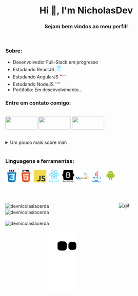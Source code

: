 
<h1 align="center">Hi 👋, I'm NicholasDev</h1>
<h3 align="center">Sejam bem vindos ao meu perfil!</></h3>
<br>
<h3 align="left">Sobre:</h3>
<ul>
  <li>Desenvolvedor Full-Stack em progresso</li>
  <li>Estudando ReactJS <img src="https://raw.githubusercontent.com/devicons/devicon/master/icons/react/react-original-wordmark.svg" alt="react" width="20" height="20"/></li>
  <li>Estudando AngularJS <img src="https://raw.githubusercontent.com/devicons/devicon/master/icons/angularjs/angularjs-original-wordmark.svg" alt="angularjs" width="20" height="20"/></li>
  <li>Estudando NodeJS <img src="https://raw.githubusercontent.com/devicons/devicon/master/icons/nodejs/nodejs-original-wordmark.svg" alt="nodejs" width="20" height="20"/></li>
  <li>Portifolio: Em desenvolvimento...</li>
</ul>
<h3 align="left">Entre em contato comigo:</h3>

<div style="display: inline_block"><br>
  <a href="https://www.linkedin.com/in/nicholas-lacerda-110abb271" target="_blank"><img src="https://img.shields.io/badge/-LinkedIn-blue?style=flat-square&logo=Linkedin&logoColor=white" target="_blank" width="100" height="40"></a>
  <a href="mailto:niicholasdev@gmail.com" target="_blank"><img src="https://img.shields.io/badge/Gmail-D14836?style=for-the-badge&logo=gmail&logoColor=white" target="_blank" width="100" height="40"></a>
  <a href="https://wa.me/5511940663975" target="_blank"><img src="https://img.shields.io/badge/WhatsApp-25D366?style=for-the-badge&logo=whatsapp&logoColor=white" target="_blank" width="100" height="40"></a>
</div>


##

<details>
  <summary>Um pouco mais sobre mim</summary>
  
   <p align="left">
     <br>
     Olá me chamo Nicholas, sou um jovem determinado e ávido por aprender. Apesar de não possuir experiência no mercado de trabalho,
     estou atualmente cursando um curso de Desenvolvimento de Sistemas de nível técnico na Escola Técnica Etec Lauro Gomes e vários outros cursos que faço à parte,
     além disso, sou altamente motivado e possuo uma vontade inabalável de se desenvolver profissionalmente. Acredito que com minha curiosidade e disposição para enfrentar novos desafios, 
     certamente serei capaz de adquirir rapidamente as habilidades necessárias para realizar com sucesso a função que me for atribuída. Além disso, tenho uma  energia e entusiasmo contagiantes
     e almejo ser um grande desenvolvedor full-stack no futuro.
   </p>
   <br>

  ```js
 // Meu ciclo de vida
 
 while (alive)
 {
   eat();
   sleep();
   study();
   code();
   repeat();
 }
  
  ```
</details>
<br>

<h3 align="left">Linguagens e ferramentas:</h3>

<p align="left"> <a href="https://www.w3schools.com/css/" target="_blank" rel="noreferrer"><img src="https://raw.githubusercontent.com/devicons/devicon/master/icons/css3/css3-original-wordmark.svg" alt="css3" width="40" height="40"/></a> <a href="https://www.w3.org/html/" target="_blank" rel="noreferrer"> <img src="https://raw.githubusercontent.com/devicons/devicon/master/icons/html5/html5-original-wordmark.svg" alt="html5" width="40" height="40"/> </a> <a href="https://developer.mozilla.org/en-US/docs/Web/JavaScript" target="_blank" rel="noreferrer"> <img src="https://raw.githubusercontent.com/devicons/devicon/master/icons/javascript/javascript-original.svg" alt="javascript" width="40" height="40"/> </a> <a href="https://reactjs.org/" target="_blank" rel="noreferrer"> <img src="https://raw.githubusercontent.com/devicons/devicon/master/icons/react/react-original-wordmark.svg" alt="react" width="40" height="40"/> <a href="https://getbootstrap.com" target="_blank" rel="noreferrer"> <img src="https://raw.githubusercontent.com/devicons/devicon/master/icons/bootstrap/bootstrap-plain-wordmark.svg" alt="bootstrap" width="40" height="40"/> </a> <a href="https://www.mysql.com/" target="_blank" rel="noreferrer"> <img src="https://raw.githubusercontent.com/devicons/devicon/master/icons/mysql/mysql-original-wordmark.svg" alt="mysql" width="40" height="40"/> </a> <a href="https://www.java.com" target="_blank" rel="noreferrer"> <img src="https://raw.githubusercontent.com/devicons/devicon/master/icons/java/java-original.svg" alt="java" width="40" height="40"/> </a> </a>
 <a href="https://developer.android.com" target="_blank" rel="noreferrer"> <img src="https://raw.githubusercontent.com/devicons/devicon/master/icons/android/android-original-wordmark.svg" alt="android" width="40" height="40"/></a></p>

<br>

##

<div style="display: inline_block">
  <img align="right" alt="gif" src="https://github.com/DevNicolasLacerda/gif/blob/main/Nickzz.gif" width="150" height="150" />
  
  <img align="center" height="180em" src="https://github-readme-stats.vercel.app/api/top-langs?username=devnicolaslacerda&show_icons=true&locale=en&layout=compact&theme=dracula" alt="devnicolaslacerda" />
  
  <br>

  <img align="center" height="180em" src="https://github-readme-stats.vercel.app/api?username=devnicolaslacerda&show_icons=true&locale=en&theme=dracula" alt="devnicolaslacerda" />

</div>

<br>

<div align="left">
  <img align="center" height="180em" src="https://github-readme-streak-stats.herokuapp.com/?user=devnicolaslacerda&theme=dracula" alt="devnicolaslacerda" />
</div>

<div align="center">

  ![Snake animation](https://github.com/DevNicolasLacerda/DevNicolasLacerda/blob/output/github-contribution-grid-snake.svg)
  
</div>


